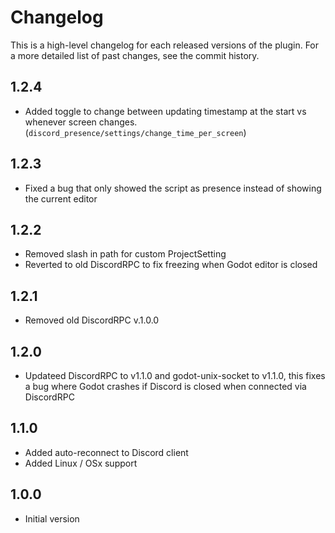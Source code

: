 Changelog
============

This is a high-level changelog for each released versions of the plugin.
For a more detailed list of past changes, see the commit history.

1.2.4
------
- Added toggle to change between updating timestamp at the start vs whenever screen changes. (`discord_presence/settings/change_time_per_screen`)

1.2.3
------
- Fixed a bug that only showed the script as presence instead of showing the current editor

1.2.2
------
- Removed slash in path for custom ProjectSetting
- Reverted to old DiscordRPC to fix freezing when Godot editor is closed

1.2.1
------
- Removed old DiscordRPC v.1.0.0

1.2.0
------
- Updateed DiscordRPC to v1.1.0 and godot-unix-socket to v1.1.0, this fixes a bug where Godot crashes if Discord is closed when connected via DiscordRPC

1.1.0
------
- Added auto-reconnect to Discord client
- Added Linux / OSx support

1.0.0
------
- Initial version